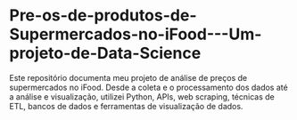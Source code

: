 # Pre-os-de-produtos-de-Supermercados-no-iFood---Um-projeto-de-Data-Science
Este repositório documenta meu projeto de análise de preços de supermercados no iFood. Desde a coleta e o processamento dos dados até a análise e visualização, utilizei Python, APIs, web scraping, técnicas de ETL, bancos de dados e ferramentas de visualização de dados.
